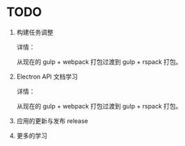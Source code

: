 # TODO

1. 构建任务调整

   详情：

   从现在的 gulp + webpack 打包过渡到 gulp + rspack 打包。

2. Electron API 文档学习

   详情：

   从现在的 gulp + webpack 打包过渡到 gulp + rspack 打包。

3. 应用的更新与发布 release

4. 更多的学习
